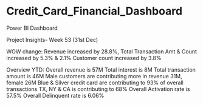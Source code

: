 # Credit_Card_Financial_Dashboard
Power BI Dashboard

Project Insights- Week 53 (31st Dec)

WOW change:
Revenue increased by 28.8%,
Total Transaction Amt & Count increased by 5.3% & 2.1%
Customer count increased by 3.8%

Overview YTD:
Overall revenue is 57M
Total interest is 8M
Total transaction amount is 46M
Male customers are contributing more in revenue 31M, female 26M
Blue & Silver credit card are contributing to 93% of overall transactions
TX, NY & CA is contributing to 68%
Overall Activation rate is 57.5%
Overall Delinquent rate is 6.06%
